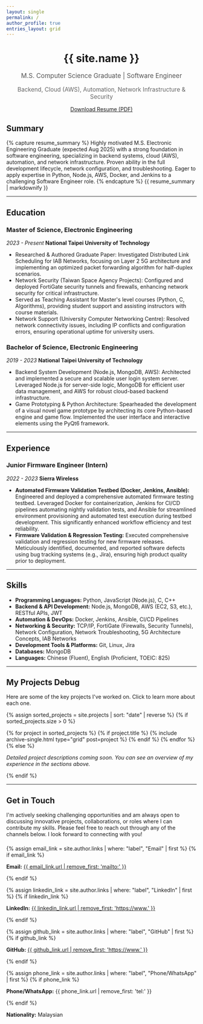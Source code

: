 ```yaml
---
layout: single
permalink: /
author_profile: true
entries_layout: grid
---
```


<div style="text-align: center; margin-bottom: 2em;">
  <h1>{{ site.name }}</h1> <!-- KOH JIN HONG, LUCAS -->
  <p class="lead" style="font-size: 1.2em; color: #555;">M.S. Computer Science Graduate | Software Engineer</p>
  <p class="lead" style="font-size: 1.1em; color: #666;">Backend, Cloud (AWS), Automation, Network Infrastructure & Security</p>
  <p style="margin-top: 1em;">
    <a href="{{ "/assets/Resume_Lucas.pdf" | relative_url }}" class="btn btn--success btn--large" target="_blank" download>Download Resume (PDF)</a>
  </p>
</div>

## Summary
{% capture resume_summary %}
Highly motivated M.S. Electronic Engineering Graduate (expected Aug 2025) with a strong foundation in software engineering, specializing in backend systems, cloud (AWS), automation, and network infrastructure. Proven ability in the full development lifecycle, network configuration, and troubleshooting. Eager to apply expertise in Python, Node.js, AWS, Docker, and Jenkins to a challenging Software Engineer role.
{% endcapture %}
{{ resume_summary | markdownify }}

---

## Education

### Master of Science, Electronic Engineering
*2023 - Present*
**National Taipei University of Technology**
*   Researched & Authored Graduate Paper: Investigated Distributed Link Scheduling for IAB Networks, focusing on Layer 2 5G architecture and implementing an optimized packet forwarding algorithm for half-duplex scenarios.
*   Network Security (Taiwan Space Agency Projects): Configured and deployed FortiGate security tunnels and firewalls, enhancing network security for critical infrastructure.
*   Served as Teaching Assistant for Master's level courses (Python, C, Algorithms), providing student support and assisting instructors with course materials.
*   Network Support (University Computer Networking Centre): Resolved network connectivity issues, including IP conflicts and configuration errors, ensuring operational uptime for university users.

### Bachelor of Science, Electronic Engineering
*2019 - 2023*
**National Taipei University of Technology**
*   Backend System Development (Node.js, MongoDB, AWS): Architected and implemented a secure and scalable user login system server. Leveraged Node.js for server-side logic, MongoDB for efficient user data management, and AWS for robust cloud-based backend infrastructure.
*   Game Prototyping & Python Architecture: Spearheaded the development of a visual novel game prototype by architecting its core Python-based engine and game flow. Implemented the user interface and interactive elements using the PyQt6 framework.


---

## Experience

### Junior Firmware Engineer (Intern)
*2022 - 2023*
**Sierra Wireless**
*   **Automated Firmware Validation Testbed (Docker, Jenkins, Ansible):** Engineered and deployed a comprehensive automated firmware testing testbed. Leveraged Docker for containerization, Jenkins for CI/CD pipelines automating nightly validation tests, and Ansible for streamlined environment provisioning and automated test execution during testbed development. This significantly enhanced workflow efficiency and test reliability.
*   **Firmware Validation & Regression Testing:** Executed comprehensive validation and regression testing for new firmware releases. Meticulously identified, documented, and reported software defects using bug tracking systems (e.g., Jira), ensuring high product quality prior to deployment.
---

## Skills
*   **Programming Languages:** Python, JavaScript (Node.js), C, C++
*   **Backend & API Development:** Node.js, MongoDB, AWS (EC2, S3, etc.), RESTful APIs, JWT
*   **Automation & DevOps:** Docker, Jenkins, Ansible, CI/CD Pipelines
*   **Networking & Security:** TCP/IP, FortiGate (Firewalls, Security Tunnels), Network Configuration, Network Troubleshooting, 5G Architecture Concepts, IAB Networks
*   **Development Tools & Platforms:** Git, Linux, Jira
*   **Databases:** MongoDB
*   **Languages:** Chinese (Fluent), English (Proficient, TOEIC: 825)

---

<h2 id="my-projects">My Projects Debug</h2>
<p>Here are some of the key projects I've worked on. Click to learn more about each one.</p>

{% assign sorted_projects = site.projects | sort: "date" | reverse %}
{% if sorted_projects.size > 0 %}
  <div class="entries-grid">
    {% for project in sorted_projects %}
      {% if project.title %}
        {% include archive-single.html type="grid" post=project %}
      {% endif %}
    {% endfor %}
  </div>
{% else %}
  <p><em>Detailed project descriptions coming soon. You can see an overview of my experience in the sections above.</em></p>
{% endif %}

---

<h2 id="contact">Get in Touch</h2>
I'm actively seeking challenging opportunities and am always open to discussing innovative projects, collaborations, or roles where I can contribute my skills. Please feel free to reach out through any of the channels below. I look forward to connecting with you!

<div class="contact-methods" style="margin-top: 1.5em;">
  {% assign email_link = site.author.links | where: "label", "Email" | first %}
  {% if email_link %}
  <p>
    <i class="fas fa-fw fa-envelope-square" aria-hidden="true"></i>
    <strong>Email:</strong> <a href="{{ email_link.url }}">{{ email_link.url | remove_first: 'mailto:' }}</a>
  </p>
  {% endif %}

  {% assign linkedin_link = site.author.links | where: "label", "LinkedIn" | first %}
  {% if linkedin_link %}
  <p>
    <i class="fab fa-fw fa-linkedin" aria-hidden="true"></i>
    <strong>LinkedIn:</strong> <a href="{{ linkedin_link.url }}" target="_blank" rel="noopener noreferrer">{{ linkedin_link.url | remove_first: 'https://www.' }}</a>
  </p>
  {% endif %}

  {% assign github_link = site.author.links | where: "label", "GitHub" | first %}
  {% if github_link %}
  <p>
    <i class="fab fa-fw fa-github" aria-hidden="true"></i>
    <strong>GitHub:</strong> <a href="{{ github_link.url }}" target="_blank" rel="noopener noreferrer">{{ github_link.url | remove_first: 'https://www.' }}</a>
  </p>
  {% endif %}

  {% assign phone_link = site.author.links | where: "label", "Phone/WhatsApp" | first %}
  {% if phone_link %}
  <p>
    <i class="fas fa-fw fa-phone-square-alt" aria-hidden="true"></i>
    <strong>Phone/WhatsApp:</strong> {{ phone_link.url | remove_first: 'tel:' }}
  </p>
  {% endif %}

  <p style="margin-top: 1em;">
    <i class="fas fa-fw fa-home" aria-hidden="true"></i>
    <strong>Nationality:</strong> Malaysian <!-- Assuming this is static or you add it to _config.yml -->
  </p>
</div>
